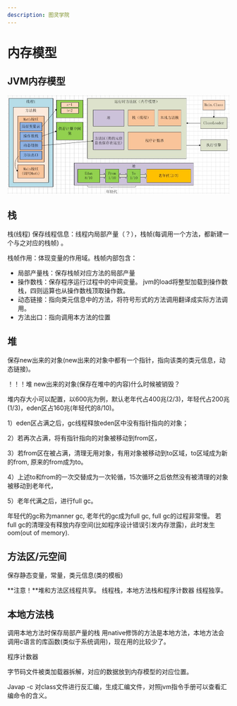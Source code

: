 ```yaml
---
description: 图灵学院
---
```


# 内存模型

## JVM内存模型

![JVM&#x5185;&#x5B58;&#x6A21;&#x578B;](../.gitbook/assets/jvm-nei-cun-mo-xing.jpg)

## 栈

栈\(线程\) 保存线程信息：线程内局部产量（？），栈帧\(每调用一个方法，都新建一个与之对应的栈帧\) 。

栈帧作用：体现变量的作用域。栈帧内部包含： 

* 局部产量栈：保存栈帧对应方法的局部产量 
* 操作数栈：保存程序运行过程中的中间变量。 jvm的load将整型加载到操作数栈，四则运算也从操作数栈顶取操作数。 
* 动态链接：指向类元信息中的方法，将符号形式的方法调用翻译成实际方法调用。 
* 方法出口：指向调用本方法的位置

## 堆

保存new出来的对象\(new出来的对象中都有一个指针，指向该类的类元信息，动态链接\)。 

！！！堆 new出来的对象\(保存在堆中的内容\)什么时候被销毁？

堆内存大小可以配置，以600兆为例，默认老年代占400兆\(2/3\)，年轻代占200兆\(1/3\)，eden区占160兆\(年轻代的8/10\)。

1）eden区占满之后，gc线程释放eden区中没有指针指向的对象；

2）若再次占满，将有指针指向的对象被移动到from区，

3）若from区在被占满，清理无用对象，有用对象被移动到to区域，to区域成为新的from, 原来的from成为to。

4）上述to和from的一次交替成为一次轮循，15次循环之后依然没有被清理的对象被移动到老年代，

5）老年代满之后，进行full gc。 

年轻代的gc称为manner gc, 老年代的gc成为full gc, full gc的过程非常慢。 若full gc的清理没有释放内存空间\(比如程序设计错误引发内存泄露\)，此时发生oom\(out of memory\).

## 方法区/元空间

保存静态变量，常量，类元信息\(类的模板\)

**注意！**堆和方法区线程共享。 线程栈，本地方法栈和程序计数器 线程独享。

## 本地方法栈

调用本地方法时保存局部产量的栈 用native修饰的方法是本地方法，本地方法会调用c语言的库函数\(类似于系统调用\)，现在用的比较少了。 

程序计数器

字节码文件被类加载器拆解，对应的数据放到内存模型的对应位置。

Javap -c 对class文件进行反汇编，生成汇编文件，对照jvm指令手册可以查看汇编命令的含义。



